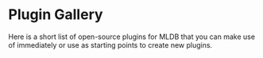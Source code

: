 <h1 id="plugin-gallery">Plugin Gallery</h1>

Here is a short list of open-source plugins for MLDB that you can make use of immediately or use as starting points to create new plugins.

<script src="/resources/js/jquery-1.11.2.min.js"></script>
<script>
$(function(){
    $.getJSON("https://plugins.mldb.ai/registry.json", function(plugins){
        $("#plugin-gallery").parent().append( 
            plugins.map(function(plugin){
                return $("<div>").append(
                    $("<h2>").text(plugin.name),
                    $("<p>").text(plugin.description),
                    $("<p>").append($("<a>", {href: plugin.website, target: "_blank"}).text(plugin.website))
                );
            })
        );
    });
});
</script>